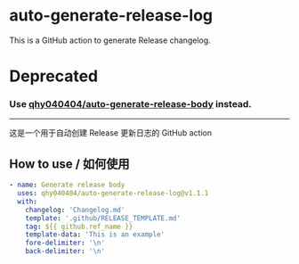 # auto-generate-release-log

This is a GitHub action to generate Release changelog.

# Deprecated

### Use [qhy040404/auto-generate-release-body](https://github.com/qhy040404/auto-generate-release-body) instead.

---

这是一个用于自动创建 Release 更新日志的 GitHub action

## How to use / 如何使用

```yaml
- name: Generate release body
  uses: qhy040404/auto-generate-release-log@v1.1.1
  with:
    changelog: 'Changelog.md'
    template: '.github/RELEASE_TEMPLATE.md'
    tag: ${{ github.ref_name }}
    template-data: 'This is an example'
    fore-delimiter: '\n'
    back-delimiter: '\n'
```